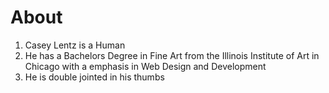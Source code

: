 About
========

<ol>
  <li>Casey Lentz is a Human</li>
  <li>He has a Bachelors Degree in Fine Art from the Illinois Institute of Art in Chicago with a emphasis in Web Design and Development</li>
  <li>He is double jointed in his thumbs</li>
</ol>
